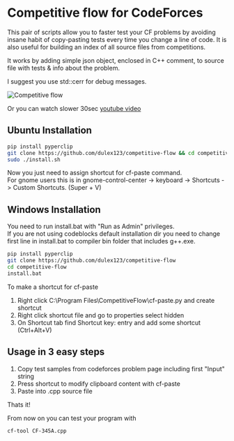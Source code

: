 # Competitive flow for CodeForces


This pair of scripts allow you to faster test your CF problems by avoiding insane habit of copy-pasting tests every time you change a line of code. It is also useful for building an index of all source files from competitions.

It works by adding simple json object, enclosed in C++ comment, to source file with tests & info about the problem.

I suggest you use std::cerr for debug messages.

![Competitive flow](https://media.giphy.com/media/xT8qBhwuiiXczRZBAI/giphy.gif)

Or you can watch slower 30sec [youtube video](https://youtu.be/vFjqoGfHRBk)

## Ubuntu Installation

```sh
pip install pyperclip
git clone https://github.com/dulex123/competitive-flow && cd competitive-flow
sudo ./install.sh
```
Now you just need to assign shortcut for cf-paste command.  
For gnome users this is in gnome-control-center -> keyboard -> Shortcuts -> Custom Shortcuts. (Super + V)

## Windows Installation

You need to run install.bat with "Run as Admin" privileges.  
If you are not using codeblocks default installation dir you need to change first line in install.bat to compiler bin folder that includes g++.exe.

```sh
pip install pyperclip
git clone https://github.com/dulex123/competitive-flow
cd competitive-flow
install.bat
```
To make a shortcut for cf-paste  
1) Right click C:\Program Files\CompetitiveFlow\cf-paste.py and create shortcut  
2) Right click shortcut file and go to properties select hidden  
3) On Shortcut tab find Shortcut key: entry and add some shortcut (Ctrl+Alt+V)  


## Usage in 3 easy steps

1) Copy test samples from codeforces problem page including first "Input" string  
2) Press shortcut to modify clipboard content with cf-paste  
3) Paste into .cpp source file  

Thats it! 

From now on you can test your program with 

```sh
cf-tool CF-345A.cpp 
```
